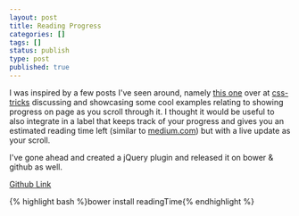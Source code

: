 ```yaml
---
layout: post
title: Reading Progress
categories: []
tags: []
status: publish
type: post
published: true
---
```


I was inspired by a few posts I've seen around, namely [this one](http://css-tricks.com/reading-position-indicator/) over at [css-tricks](http://css-tricks.com) discussing and showcasing some cool examples relating to showing progress on page as you scroll through it. I thought it would be useful to also integrate in a label that keeps track of your progress and gives you an estimated reading time left (similar to [medium.com](medium.com)) but with a live update as your scroll.


<p data-height="650" data-theme-id="6137" data-slug-hash="KrIex" data-default-tab="result" class='codepen'></p>
<script async src="//codepen.io/assets/embed/ei.js"></script>

I've gone ahead and created a jQuery plugin and released it on bower & github as well.

[Github Link](https://github.com/jonstuebe/readingTime)

{% highlight bash %}bower install readingTime{% endhighlight %}